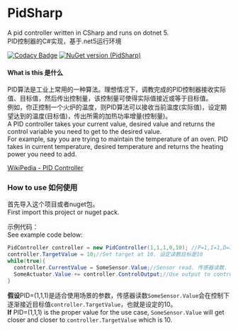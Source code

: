 # PidSharp
A pid controller written in CSharp and runs on dotnet 5.  
PID控制器的C#实现，基于.net5运行环境  

[![Codacy Badge](https://app.codacy.com/project/badge/Grade/c8157e147fe9417bbba078c268fc4c1c)](https://www.codacy.com/gh/MicrostormSoft/PidSharp/dashboard?utm_source=github.com&amp;utm_medium=referral&amp;utm_content=MicrostormSoft/PidSharp&amp;utm_campaign=Badge_Grade)
[![NuGet version (PidSharp)](https://img.shields.io/nuget/v/PidSharp.svg?style=flat)](https://www.nuget.org/packages/PidSharp/)

#### What is this  是什么

PID算法是工业上常用的一种算法。理想情况下，调教完成的PID控制器接收实际值、目标值，然后传出控制量，该控制量可使得实际值接近或等于目标值。  
例如，你正控制一个火炉的温度，则PID算法可以接收当前温度(实际值)，设定期望达到的温度(目标值)，传出所需的加热功率增量(控制量)。  
A PID controller takes your current value, desired value and returns the control variable you need to get to the desired value.  
For example, say you are trying to maintain the temperature of an oven. PID takes in current temperature, desired temperature and returns the heating power you need to add.  

[WikiPedia - PID Controller](https://en.wikipedia.org/wiki/PID_controller)

### How to use  如何使用

首先导入这个项目或者nuget包。  
First import this project or nuget pack.  

示例代码：  
See example code below:

```csharp
PidController controller = new PidController(1,1,1,0,10); //P=1,I=1,D=1,Output between 0 and 100 输出从0到100
controller.TargetValue = 10;//Set target at 10. 设定读数目标是10
while(true){
  controller.CurrentValue = SomeSensor.Value;//Sensor read. 传感器读数.
  SomeActuator.Value += controller.ControlOutput;//Use output to control actuator. 用输出控制执行机构
}
```

**假设**PID=(1,1,1)是适合使用场景的参数，传感器读数`SomeSensor.Value`会在控制下逐渐接近目标值`controller.TargetValue`，也就是设定的10。  
**If** PID=(1,1,1) is the proper value for the use case, `SomeSensor.Value` will get closer and closer to `controller.TargetValue` which is 10.  
